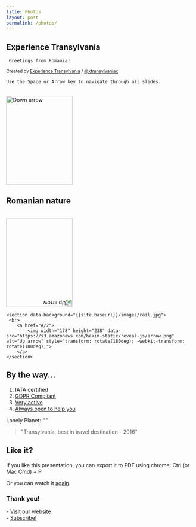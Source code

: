 ```yaml
---
title: Photos
layout: post
permalink: /photos/
---
```


 <section data-background="{{site.baseurl}}/images/ro.jpg">
        <h1>Experience Transylvania</h1>
        <pre><code class="hljs"> Greetings from Romania!</code></pre>
     <p>
        <small>Created by <a href="http://transylvania.se/">Experience Transylvania</a> / <a href="http://instagram.com/xtransylvaniax">@xtransylvaniax</a></small>
    </p>
    </section>

<!-- Example of nested vertical slides -->
<section>
     <section data-background="{{site.baseurl}}/images/ro.jpg">
        <pre><code class="hljs">Use the Space or Arrow key to navigate through all slides.</code></pre>
         <br>
        <a href="#" class="navigate-down">
            <img width="178" height="238" data-src="https://s3.amazonaws.com/hakim-static/reveal-js/arrow.png" alt="Down arrow">
        </a>
    </section>
    <section data-background="{{site.baseurl}}/images/bucharest.jpg">
     </section>
     <section data-background="{{site.baseurl}}/images/dracula.jpg">
     </section>
  <section data-background="{{site.baseurl}}/images/sfinx.jpg">
    <h2>Romanian nature</h2>
     </section>
     <section data-background="{{site.baseurl}}/images/zen.jpeg">
    </section>
    <section data-background="{{site.baseurl}}/images/sea.jpg">
     </section>
     <section data-background="{{site.baseurl}}/images/bucegicouple.jpg">
     </section>
    <section data-background="{{site.baseurl}}/images/rail.jpg">
     <br>
        <a href="#/2">
            <img width="178" height="238" data-src="https://s3.amazonaws.com/hakim-static/reveal-js/arrow.png" alt="Up arrow" style="transform: rotate(180deg); -webkit-transform: rotate(180deg);">
        </a>
    </section>

    <section data-background="{{site.baseurl}}/images/rail.jpg">
     <br>
        <a href="#/2">
            <img width="178" height="238" data-src="https://s3.amazonaws.com/hakim-static/reveal-js/arrow.png" alt="Up arrow" style="transform: rotate(180deg); -webkit-transform: rotate(180deg);">
        </a>
    </section>

</section>

<section>
    <h2>By the way...</h2>
 <Did you know that Experience Transylvania is</p>
    <ol>
        <li>IATA certified</li>
     <li><a href="http://transylvania.se/om-oss/gdpr/">GDPR Compliant</a></li>
        <li><a href="http://transylvania.se/events/">Very active</a></li>
     <li><a href="http://transylvania.se/kontakta-oss/">Always open to help you</a></li>
    </ol>
</section>
<section>
    <p>
        Lonely Planet: <q cite="#">
        </q>
    </p>
    <blockquote cite="https://www.instagram.com/xtransylvaniax/">
        "Transylvania, best in travel destination - 2016"
    </blockquote>
</section>

<section>
     <h2>Like it?</h2>
    <p>If you like this presentation, you can export it to PDF using chrome: Ctrl (or Mac Cmd) + P</p>
    <p>
        Or you can watch it 
        <a href="#/2/3">again</a>.
    </p>
</section>

<section>

<section style="text-align: left;">
    <h1>Thank you!</h1>
    <p>
        - <a href="http://transylvania.se">Visit our website</a> <br>
        - <a href="https://instagram.com/xtransylvaniax">Subscribe!</a>
    </p>
</section>

